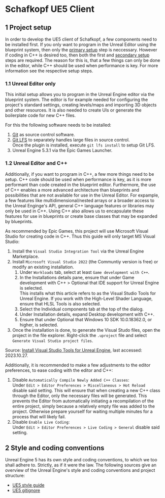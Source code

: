 # Schafkopf UE5 Client

## 1 Project setup

In order to develop the UE5 client of Schafkopf, a few components need to be installed first.
If you only want to program in the Unreal Editor using the blueprint system, then only the
[primary setup](#11-unreal-editor-only) step is neccessary. However if coding in C++ is desired
too, then both the first and [secondary setup](#12-unreal-editor-and-c) steps are required.
The reason for this is, that a few things can only be done in the editor, while C++ should be
used when performance is key. For more information see the respective setup steps.

### 1.1 Unreal Editor only

This initial setup allows you to program in the Unreal Engine editor via the blueprint system.
The editor is for example needed for configuring the project's standard settings, creating
levels/maps and importing 3D objects and other resources. It is also needed to create UIs or
generate the boilerplate code for new C++ files.

For this the following software needs to be installed:
1. [Git](https://git-scm.com/downloads) as source control software.
2. [Git LFS](https://git-lfs.com/) to separately handles large files in source control.\
	Once the plugin is installed, execute `git lfs install` to setup Git LFS.
3. Unreal Engine 5.3.1 via the Epic Games Launcher.

### 1.2 Unreal Editor and C++

Additionally, if you want to program in C++, a few more things need to be setup. C++ code should
be used when performance is key, as it is more performant than code created in the blueprint
editor. Furthermore, the use of C++ enables a more advanced architecture than blueprints and
possibilities that are not available for use in the Unreal Editor. For expample, a few features
like multidimensional/nested arrays or a broader access to the Unreal Enginge's API, general
C++ language features or libraries may only be used in C++. Using C++ also allows us to encapsulate
these features for use in blueprints or create base classes that may be expanded by blueprints.

As recommended by Epic Games, this project will use Microsoft Visual Studio for creating code in
C++. Thus this guide will only target MS Visual Studio:
1. Install the `Visual Studio Integration Tool` via the Unreal Engine Marketplace.
2. Install `Microsoft Visual Studio 2022` (the Communtiy version is free) or modify an existing
	installation.
	1. Under `Workloads` tab, select at least `Game development with C++`.
	2. In the Installations details pane, ensure that under Game development with C++ > Optional
	that IDE support for Unreal Engine is selected.\
	This installs what this article refers to as the Visual Studio Tools for Unreal Engine. If you
	work with the High-Level Shader Language, ensure that HLSL Tools is also selected.
	3. Select the Individual components tab at the top of the dialog.
	4. Under Installation details, expand Desktop development with C++.
	5. Ensure that under Optional that Windows 10 SDK 10.0.18362.0, or higher, is selected.
3. Once the installation is done, to generate the Visual Studo files, open the project in the
	file explorer. Right-click the `.uproject` file and select `Generate Visual Studio project files`.

Source: [Install Visual Studio Tools for Unreal Engine](https://learn.microsoft.com/en-us/visualstudio/gamedev/unreal/get-started/vs-tools-unreal-install), last accessed: 2023.10.27.

Additionally, it is recommended to make a few adjustments to the editor preferences, to ease
coding with the editor and C++:
1. Disable `Automatically Compile Newly Added C++ Classes`:\
	Under `Edit > Editor Preferences > Miscellaneous > Hot Reload` disable said setting.
	This will ensure that when creating a new C++ class through the Editor, only the
	necessary files will be generated. This prevents the Editor from automatically initiating
	a recompilation of the entire project, simply because a relatively empty file was added
	to the project. Otherwise prepare yourself for waiting multiple minutes for a process
	that will likely fail.
2. Disable `Enable Live Coding`:\
	Under `Edit > Editor Preferences > Live Coding > General` disable said setting.

## 2 Style and coding conventions

Unreal Engine 5 has its own style and coding conventions, to which we too shall adhere to.
Strictly, as if it were the law. The following sources give an overview of the Unreal Engine's
style and coding conventions and project structure:

- [UE5 style guide](https://github.com/Allar/ue5-style-guide)
- [UE5 gitignore](https://github.com/MOZGIII/ue5-gitignore)
